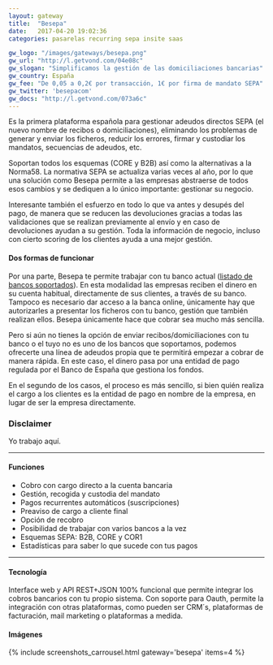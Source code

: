 ```yaml
---
layout: gateway
title:  "Besepa"
date:   2017-04-20 19:02:36
categories: pasarelas recurring sepa insite saas

gw_logo: "/images/gateways/besepa.png"
gw_url: "http://l.getvond.com/04e08c"
gw_slogan: "Simplificamos la gestión de las domiciliaciones bancarias"
gw_country: España
gw_fee: "De 0,05 a 0,2€ por transacción, 1€ por firma de mandato SEPA"
gw_twitter: 'besepacom'
gw_docs: "http://l.getvond.com/073a6c"
---
```


Es la primera plataforma española para gestionar adeudos directos SEPA (el nuevo nombre de recibos o domiciliaciones), eliminando los problemas de generar y enviar los ficheros, reducir los errores, firmar y custodiar los mandatos, secuencias de adeudos, etc. 

Soportan todos los esquemas (CORE y B2B) así como la alternativas a la Norma58. La normativa SEPA se actualiza varias veces al año, por lo que una solución como Besepa permite a las empresas abstraerse de todos esos cambios y se dediquen a lo único importante: gestionar su negocio.

Interesante también el esfuerzo en todo lo que va antes y desupés del pago, de manera que se reducen las devoluciones gracias a todas las validaciones que se realizan previamente al envío y en caso de devoluciones ayudan a su gestión. Toda la información de negocio, incluso con cierto scoring de los clientes ayuda a una mejor gestión.

#### Dos formas de funcionar

Por una parte, Besepa te permite trabajar con tu banco actual ([listado de bancos soportados](http://docs.besepa.com/article/91-con-que-bancos-trabajamos)). En esta modalidad las empresas reciben el dinero en su cuenta habitual, directamente de sus clientes, a través de su banco. Tampoco es necesario dar acceso a la banca online, únicamente hay que autorizarles a presentar los ficheros con tu banco, gestión que también realizan ellos. Besepa únicamente hace que cobrar sea mucho más sencilla.

Pero si aún no tienes la opción de enviar recibos/domiciliaciones con tu banco o el tuyo no es uno de los bancos que soportamos, podemos ofrecerte una línea de adeudos propia que te permitirá empezar a cobrar de manera rápida. En este caso, el dinero pasa por una entidad de pago regulada por el Banco de España que gestiona los fondos.

En el segundo de los casos, el proceso es más sencillo, si bien quién realiza el cargo a los clientes es la entidad de pago en nombre de la empresa, en lugar de ser la empresa directamente. 


<div class="panel panel-success">
  <div class="panel-heading">
    <h3 class="panel-title">Disclaimer
    </h3>
  </div>
  <div class="panel-body">
    Yo trabajo aquí.
  </div>
</div>


-------------

#### Funciones

- Cobro con cargo directo a la cuenta bancaria
- Gestión, recogida y custodia del mandato
- Pagos recurrentes automáticos (suscripciones)
- Preaviso de cargo a cliente final
- Opción de recobro
- Posibilidad de trabajar con varios bancos a la vez
- Esquemas SEPA: B2B, CORE y COR1
- Estadísticas para saber lo que sucede con tus pagos

-------------

#### Tecnología

Interface web y API REST+JSON 100% funcional que permite integrar los cobros bancarios con tu propio sistema.
Con soporte para Oauth, permite la integración con otras plataformas, como pueden ser CRM´s, plataformas de facturación, mail marketing o plataformas a medida.

#### Imágenes

{% include screenshots_carrousel.html gateway='besepa' items=4 %}

